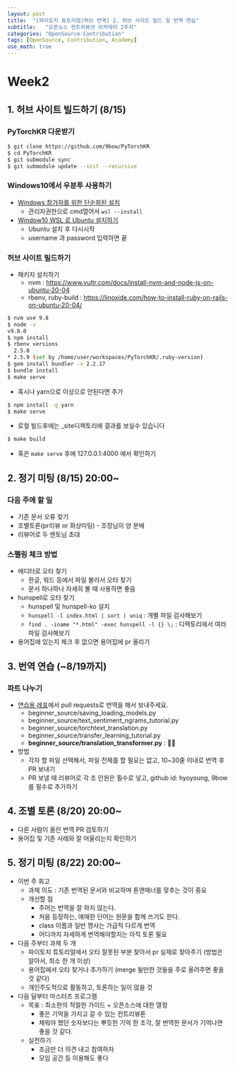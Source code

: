 ```yaml
---
layout: post
title:  "[파이토치 튜토리얼/허브 번역] 2. 허브 사이트 빌드 및 번역 연습"
subtitle:   "오픈소스 컨트리뷰션 아카데미 2주차"
categories: "OpenSource-Contribution"
tags: [OpenSource, Contribution, Academy]
use_math: true
---
```


# Week2

## 1. 허브 사이트 빌드하기 (8/15)

### PyTorchKR 다운받기

```bash
$ git clone https://github.com/9bow/PyTorchKR
$ cd PyTorchKR
$ git submodule sync
$ git submodule update --init --recursive
```

### Windows10에서 우분투 사용하기

- [Windows 참가자를 위한 단순화된 설치](https://docs.microsoft.com/ko-kr/windows/wsl/install-win10#simplified-installation-for-windows-insiders)
  - 관리자권한으로 cmd열어서 `wsl --install`
- [Window10 WSL 로 Ubuntu 설치하기](https://videocube.tistory.com/entry/Window10에서-Ubuntu-설치하기)
  - Ubuntu 설치 후 다시시작
  - username 과 password 입력하면 끝

### 허브 사이트 빌드하기

- 패키지 설치하기
  - nvm : https://www.vultr.com/docs/install-nvm-and-node-js-on-ubuntu-20-04
  - rbenv, ruby-build : https://linoxide.com/how-to-install-ruby-on-rails-on-ubuntu-20-04/

```bash
$ nvm use 9.8
$ node -v
v9.8.0
$ npm install
$ rbenv versions
  2.5.8
* 2.5.9 (set by /home/user/workspaces/PyTorchKR/.ruby-version)
$ gem install bundler -v 2.2.17
$ bundle install
$ make serve
```

* 혹시나 yarn으로 이상으로 안된다면 추가

```bash
$ npm install -g yarn
$ make serve
```

* 로컬 빌드후에는 _site디렉토리에 결과를 보실수 있습니다

```bash
$ make build
```

* 혹은 `make serve` 후에 127.0.0.1:4000 에서 확인하기

## 2. 정기 미팅 (8/15) 20:00~

### 다음 주에 할 일

* 기존 문서 오류 찾기
* 조별토론(pr리뷰 or 화상미팅) - 조장님이 양 분배
* 리뷰어로 두 멘토님 초대

### 스펠링 체크 방법

* 에디터로 오타 찾기
  * 한글, 워드 등에서 파일 불러서 오타 찾기
  * 문서 하나하나 자세히 볼 때 사용하면 좋음
* hunspell로 오타 찾기
  * hunspell 및 hunspell-ko 설치
  * `hunspell -l index.html | sort | uniq` : 개별 파일 검사해보기
  * `find . -iname "*.html" -exec hunspell -l {} \;` : 디렉토리에서 여러 파일 검사해보기
* 용어집에 있는지 체크 후 없으면 용어집에 pr 올리기

## 3. 번역 연습 (~8/19까지)

### 파트 나누기

* [연습용 레포](https://github.com/hyoyoung/PyTorch-tutorials-kr-exercise)에서 pull requests로 번역을 해서 보내주세요.
  * beginner_source/saving_loading_models.py
  * beginner_source/text_sentiment_ngrams_tutorial.py
  * beginner_source/torchtext_translation.py
  * beginner_source/transfer_learning_tutorial.py
  * **beginner_source/translation_transformer.py** : 🙋‍♀️
* 방법
  * 각자 할 파일 선택해서, 파일 전체를 할 필요는 없고, 10~30줄 이내로 번역 후 PR 보내기
  * PR 보낼 때 리뷰어로 각 조 인원은 필수로 넣고, github id: hyoyoung, 9bow 를 필수로 추가하기

## 4. 조별 토론 (8/20) 20:00~

- 다른 사람이 올린 번역 PR 검토하기
- 용어집 및 기존 사례와 잘 어울리는지 확인하기

## 5. 정기 미팅 (8/22) 20:00~

* 이번 주 회고
  * 과제 의도 : 기존 번역된 문서와 비교하며 톤앤매너를 맞추는 것이 중요
  * 개선할 점
    * 주어는 번역을 잘 하지 않는다.
    * 처음 등장하는, 애매한 단어는 원문을 함께 쓰기도 한다.
    * class 이름과 일반 명사는 가급적 다르게 번역
    * 어디까지 자세하게 번역해야할지는 아직 토론 필요
* 다음 주부터 과제 두 개
  * 파이토치 튜토리얼에서 오타 잘못된 부분 찾아서 pr 실제로 찾아주기 (방법은 알아서, 최소 한 개 이상)
  * 용어집에서 오타 찾거나 추가하기 (merge 될만한 것들을 주로 올려주면 좋을 것 같다)
  * 개인주도적으로 활동하고, 토론하는 일이 많을 것
* 다음 달부터 마스터즈 프로그램
  * 목표 : 최소한의 적절한 가이드 + 오픈소스에 대한 열정
    * 좋은 기억을 가지고 갈 수 있는 컨트리뷰톤
    * 채워야 했던 숫자보다는 뿌듯한 기억 한 조각, 잘 번역한 문서가 기억나면 좋을 것 같다.
  * 실천하기
    * 조금만 더 의견 내고 참여하자
    * 모임 공간 등 이용해도 좋다

